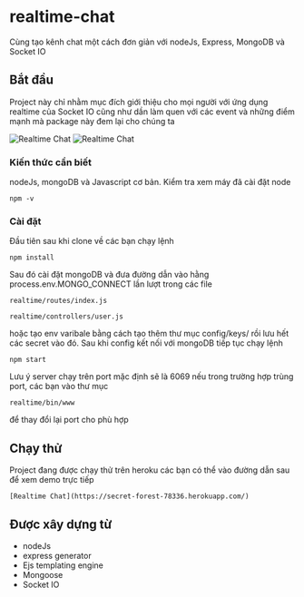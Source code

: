 # realtime-chat

Cùng tạo kênh chat một cách đơn giản với nodeJs, Express, MongoDB và Socket IO

## Bắt đầu

Project này chỉ nhằm mục đích giới thiệu cho mọi người với ứng dụng realtime của Socket IO cũng như dần làm quen với các event
và những điểm mạnh mà package này đem lại cho chúng ta

![Realtime Chat](https://github.com/phdang/realtime-chat/tree/master/public/images/demo1.png)
![Realtime Chat](https://github.com/phdang/realtime-chat/tree/master/public/images/demo2.png)

### Kiến thức cần biết

nodeJs, mongoDB và Javascript cơ bản.
Kiểm tra xem máy đã cài đặt node

```
npm -v
```

### Cài đặt

Đầu tiên sau khi clone về các bạn chạy lệnh

```
npm install
```

Sau đó cài đặt mongoDB và đưa đường dẫn vào hằng process.env.MONGO_CONNECT lần lượt trong các file

```
realtime/routes/index.js
```

```
realtime/controllers/user.js
```

hoặc tạo env varibale bằng cách tạo thêm thư mục config/keys/ rồi lưu hết các secret vào đó. Sau khi config kết nối với mongoDB tiếp tục chạy lệnh

```
npm start
```

Lưu ý server chạy trên port mặc định sẽ là 6069 nếu trong trường hợp trùng port, các bạn vào thư mục

```
realtime/bin/www
```

để thay đổi lại port cho phù hợp

## Chạy thử

Project đang được chạy thử trên heroku các bạn có thể vào đường dẫn sau để xem demo trực tiếp

```
[Realtime Chat](https://secret-forest-78336.herokuapp.com/)
```

## Được xây dựng từ

- nodeJs
- express generator
- Ejs templating engine
- Mongoose
- Socket IO
